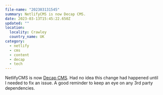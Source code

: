 ```yaml
---
file-name: "202303131545"
summary: NetlifyCMS is now Decap CMS.
date: 2023-03-13T15:45:22.650Z
updated: ""
location:
  locality: Crawley
  country_name: UK
category:
  - netlify
  - cms
  - content
  - decap
  - tech
---
```

NetlifyCMS is now [Decap CMS](https://decapcms.org/). Had no idea this change had happened until I needed to fix an issue. A good reminder to keep an eye on any 3rd party dependencies.
